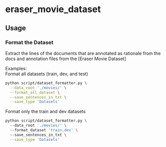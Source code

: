 # eraser_movie_dataset

## Usage
### Format the Dataset
Extract the lines of the documents that are annotated as rationale from the docs and annotation files from the [Eraser Movie Dataset]

Examples: <br/>
Format all datasets (train, dev, and test)
```bash
python script/dataset_formatter.py \
  --data_root './movies/' \
  --format_all_dataset \
  --save_sentences_in_txt \
  --save_type 'Datasets'
```

Format only the train and dev datasets
```bash
python script/dataset_formatter.py \ 
  --data_root './movies/' \ 
  --format_dataset 'train,dev' \ 
  --save_sentences_in_txt \
  --save_type 'Datasets'
```
